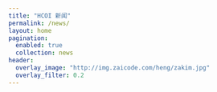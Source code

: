 ```yaml
---
title: "HCOI 新闻"
permalink: /news/
layout: home
pagination:
  enabled: true
  collection: news
header:
  overlay_image: "http://img.zaicode.com/heng/zakim.jpg"
  overlay_filter: 0.2
---
```

